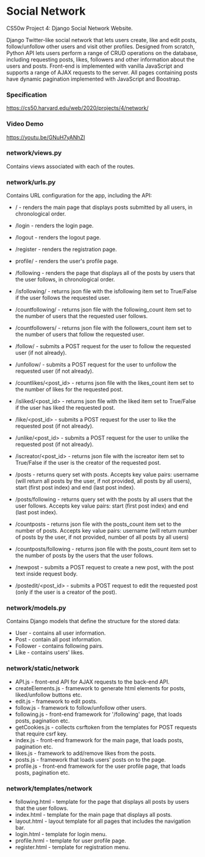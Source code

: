# Social Network

CS50w Project 4: Django Social Network Website.

Django Twitter-like social network that lets users create, like and edit posts, follow/unfollow other users and visit other profiles. Designed from scratch, Python API lets users perform a range of CRUD operations on the database, including requesting posts, likes, followers and other information about the users and posts. Front-end is implemented with vanilla JavaScript and supports a range of AJAX requests to the server. All pages containing posts have dynamic pagination implemented with JavaScript and Boostrap. 

### Specification
<https://cs50.harvard.edu/web/2020/projects/4/network/>

### Video Demo
<https://youtu.be/GNuH7yANhZI>

### network/views.py

Contains views associated with each of the routes.

### network/urls.py

Contains URL configuration for the app, including the API:

* / - renders the main page that displays posts submitted by all users, in chronological order.
* /login - renders the login page.
* /logout - renders the logout page.
* /register - renders the registration page.
* profile/<username> - renders the user's profile page. 
* /following - renders the page that displays all of the posts by users that the user follows, in chronological order.

* /isfollowing/<username> - returns json file with the isfollowing item set to True/False if the user follows the requested user.
* /countfollowing/<username> - returns json file with the following_count item set to the number of users that the requested user follows.
* /countfollowers/<username> - returns json file with the followers_count item set to the number of users that follow the requested user.
* /follow/<username> - submits a POST request for the user to follow the requested user (if not already).
* /unfollow/<username> - submits a POST request for the user to unfollow the requested user (if not already).
    
* /countlikes/<post_id> - returns json file with the likes_count item set to the number of likes for the requested post.
* /isliked/<post_id> - returns json file with the liked item set to True/False if the user has liked the requested post.
* /like/<post_id> - submits a POST request for the user to like the requested post (if not already).
* /unlike/<post_id> - submits a POST request for the user to unlike the requested post (if not already).

* /iscreator/<post_id> - returns json file with the iscreator item set to True/False if the user is the creator of the requested post.
* /posts - returns query set with posts. Accepts key value pairs: username (will return all posts by the user, if not provided, all posts by all users), start (first post index) and end (last post index). 
* /posts/following - returns query set with the posts by all users that the user follows. Accepts key value pairs: start (first post index) and end (last post index). 
* /countposts - returns json file with the posts_count item set to the number of posts. Accepts key value pairs: username (will return number of posts by the user, if not provided, number of all posts by all users)
* /countposts/following - returns json file with the posts_count item set to the number of posts by the users that the user follows.
* /newpost - submits a POST request to create a new post, with the post text inside request body. 
* /postedit/<post_id> - submits a POST request to edit the requested post (only if the user is a creator of the post). 

### network/models.py

Contains Django models that define the structure for the stored data:

* User - contains all user information.
* Post - contain all post information.
* Follower - contains following pairs.
* Like - contains users' likes. 

### network/static/network 

* API.js - front-end API for AJAX requests to the back-end API.
* createElements.js - framework to generate html elements for posts, liked/unfollow buttons etc.
* edit.js - framework to edit posts. 
* follow.js - framework to follow/unfollow other users.
* following.js - front-end framework for '/following' page, that loads posts, pagination etc.
* getCookies.js - collects csrftoken from the templates for POST requests that require csrf key.
* index.js - front-end framework for the main page, that loads posts, pagination etc.
* likes.js - framework to add/remove likes from the posts.
* posts.js - framework that loads users' posts on to the page.
* profile.js - front-end framework for the user profile page, that loads posts, pagination etc.

### network/templates/network 

* following.html - template for the page that displays all posts by users that the user follows.
* index.html - template for the main page that displays all posts.
* layout.html - layout template for all pages that includes the navigation bar. 
* login.html - template for login menu.
* profile.hrml - template for user profile page. 
* register.html - template for registration menu.
